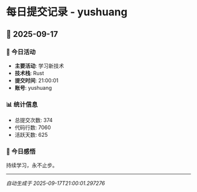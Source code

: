 # 每日提交记录 - yushuang

## 📅 2025-09-17

### 🎯 今日活动
- **主要活动**: 学习新技术
- **技术栈**: Rust
- **提交时间**: 21:00:01
- **账号**: yushuang

### 📊 统计信息
- 总提交次数: 374
- 代码行数: 7060
- 活跃天数: 625

### 💭 今日感悟
持续学习，永不止步。

---
*自动生成于 2025-09-17T21:00:01.297276*
